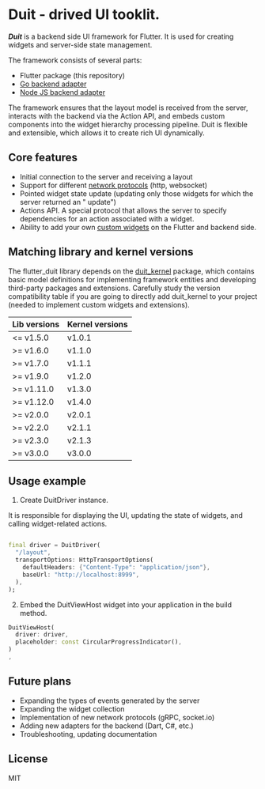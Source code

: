 # Duit - drived UI tooklit.

***Duit*** is a backend side UI framework for Flutter. It is used for creating widgets and
server-side state management.

The framework consists of several parts:

- Flutter package (this repository)
- [Go backend adapter](https://github.com/lesleysin/duit_go)
- [Node JS backend adapter](https://github.com/lesleysin/duit_js)

The framework ensures that the layout model is received from the server, interacts with the backend
via the Action API, and embeds custom components into the widget hierarchy processing pipeline. Duit
is flexible and extensible, which allows it to create rich UI dynamically.

## Core features

- Initial connection to the server and receiving a layout
- Support for
  different [network protocols](https://github.com/lesleysin/flutter_duit/wiki/Networking) (http,
  websocket)
- Pointed widget state update (updating only those widgets for which the server returned an "
  update")
- Actions API. A special protocol that allows the server to specify dependencies for an action
  associated with a widget.
- Ability to add your
  own [custom widgets](https://github.com/lesleysin/flutter_duit/wiki/Adding-custom-widgets) on the
  Flutter and backend side.

## Matching library and kernel versions

The flutter_duit library depends on the [duit_kernel](https://github.com/lesleysin/duit_kernel)
package, which contains basic model definitions for implementing framework entities and developing
third-party packages and extensions. Carefully study the version compatibility table if you are
going to directly add duit_kernel to your project (needed to implement custom widgets and
extensions).

| Lib versions | Kernel versions |
|--------------|-----------------|
| <= v1.5.0    | v1.0.1          |
| >= v1.6.0    | v1.1.0          |
| >= v1.7.0    | v1.1.1          |
| >= v1.9.0    | v1.2.0          |
| >= v1.11.0   | v1.3.0          |
| >= v1.12.0   | v1.4.0          |
| >= v2.0.0    | v2.0.1          |
| >= v2.2.0    | v2.1.1          |
| >= v2.3.0    | v2.1.3          |
| >= v3.0.0    | v3.0.0          |

## Usage example

1. Create DuitDriver instance.

It is responsible for displaying the UI, updating the state of widgets, and calling widget-related
actions.

```dart

final driver = DuitDriver(
  "/layout",
  transportOptions: HttpTransportOptions(
    defaultHeaders: {"Content-Type": "application/json"},
    baseUrl: "http://localhost:8999",
  ),
);
```

2. Embed the DuitViewHost widget into your application in the build method.

```dart
DuitViewHost(
  driver: driver,
  placeholder: const CircularProgressIndicator(),
)
,
```

## Future plans

- Expanding the types of events generated by the server
- Expanding the widget collection
- Implementation of new network protocols (gRPC, socket.io)
- Adding new adapters for the backend (Dart, C#, etc.)
- Troubleshooting, updating documentation

## License

MIT



